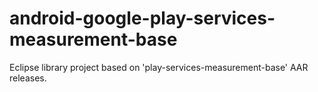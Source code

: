 # android-google-play-services-measurement-base
Eclipse library project based on 'play-services-measurement-base' AAR releases.
